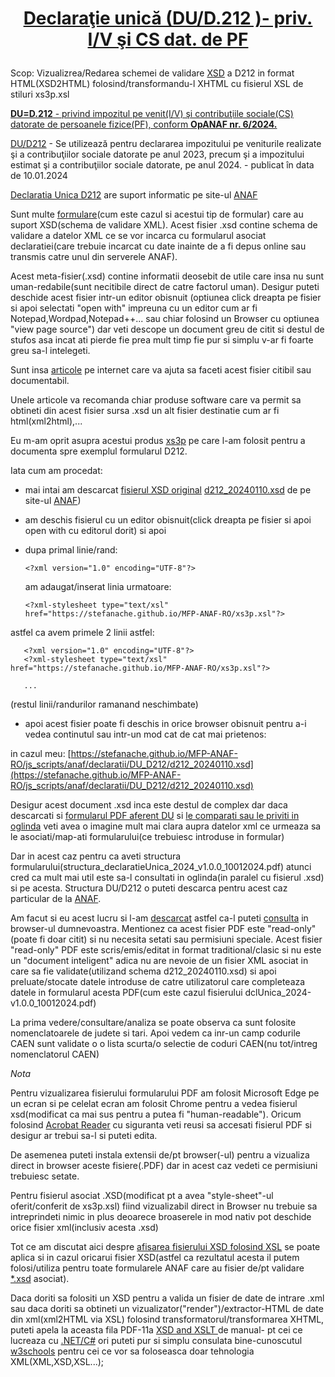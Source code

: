 <h1><p align="center" width="100%"><a href="https://stefanache.github.io/MFP-ANAF-RO/js_scripts/anaf/declaratii/DU_D212/d212_20240110.xsd">Declaraţie unică (DU/D.212 )- priv. I/V şi CS dat. de PF</a></p></h1>

Scop: Vizualizrea/Redarea schemei de validare [XSD](https://stefanache.github.io/MFP-ANAF-RO/js_scripts/anaf/declaratii/DU_D212/d212_20240110.xsd)
 a D212 in format HTML(XSD2HTML) folosind/transformandu-l XHTML cu fisierul XSL de stiluri xs3p.xsl
 
[**DU=D.212** - privind impozitul pe venit(I/V) şi contribuţiile sociale(CS) datorate de persoanele fizice(PF), conform **OpANAF nr. 6/2024.**]( https://stefanache.github.io/MFP-ANAF-RO/js_scripts/anaf/declaratii/DU_D212/d212_20240110.xsd)

[DU/D212](https://static.anaf.ro/static/10/Anaf/Declaratii_R/declaratie_unica.html) - Se utilizează pentru declararea impozitului pe veniturile realizate şi a contribuţiilor sociale datorate  pe anul 2023, precum şi a impozitului estimat şi a contribuţiilor sociale datorate, pe  anul 2024. - publicat în data de 10.01.2024

[Declaratia Unica D212](https://static.anaf.ro/static/10/Anaf/Declaratii_R/declaratie_unica.html) are suport informatic pe site-ul [ANAF](https://static.anaf.ro/static/10/Anaf/AsistentaContribuabili_r/toate_formularele_30032017.htm)

Sunt multe [formulare](https://static.anaf.ro/static/10/Anaf/formulare/toate_formularele.htm)(cum este cazul si acestui tip de formular) care au suport XSD(schema de validare XML).
Acest fisier .xsd contine schema de validare a datelor XML ce se vor incarca cu formularul asociat declaratiei(care trebuie incarcat cu date inainte de a fi depus online sau transmis catre unul din serverele ANAF).

Acest meta-fisier(.xsd) contine informatii deosebit de utile care insa nu sunt uman-redabile(sunt necitibile direct de catre factorul uman).
Desigur puteti deschide acest fisier intr-un editor obisnuit (optiunea click dreapta pe fisier si apoi selectati "open with" impreuna cu un editor cum ar fi Notepad,Wordpad,Notepad++... sau chiar folosind un Browser cu optiunea "view page source") dar veti descope un document greu de citit si destul de stufos asa incat ati pierde fie prea mult timp fie pur si simplu v-ar fi foarte greu sa-l intelegeti. 

Sunt insa [articole](https://stackoverflow.com/questions/237938/how-to-convert-xsd-to-human-readable-documentation) pe internet care va ajuta sa faceti acest fisier citibil sau documentabil.

Unele articole va recomanda chiar produse software care va permit sa obtineti din acest fisier sursa .xsd un alt fisier destinatie cum ar fi html(xml2html),...

Eu m-am oprit asupra acestui produs [xs3p](https://xml.fiforms.org/xs3p/) pe care l-am folosit pentru a documenta spre exemplul formularul D212.

Iata cum am procedat:

- mai intai am descarcat [fisierul XSD original](view-source:https://static.anaf.ro/static/10/Anaf/Declaratii_R/AplicatiiDec/d212_20240110.xsd) [d212_20240110.xsd](https://static.anaf.ro/static/10/Anaf/Declaratii_R/AplicatiiDec/d212_20240110.xsd) de pe site-ul [ANAF](https://static.anaf.ro/static/10/Anaf/Declaratii_R/declaratie_unica.html))

- am deschis fisierul cu un editor obisnuit(click dreapta pe fisier si apoi open with cu editorul dorit) si apoi

- dupa primal linie/rand:

      <?xml version="1.0" encoding="UTF-8"?>

  am adaugat/inserat linia urmatoare:
                      
      <?xml-stylesheet type="text/xsl" href="https://stefanache.github.io/MFP-ANAF-RO/xs3p.xsl"?>

 astfel ca avem primele 2 linii astfel:

       <?xml version="1.0" encoding="UTF-8"?>
       <?xml-stylesheet type="text/xsl" href="https://stefanache.github.io/MFP-ANAF-RO/xs3p.xsl"?>

       ...
       

 (restul linii/randurilor ramanand neschimbate)

 - apoi acest fisier poate fi deschis in orice browser obisnuit pentru a-i vedea continutul sau intr-un mod cat de cat mai prietenos:

  in cazul meu: [https://stefanache.github.io/MFP-ANAF-RO/js_scripts/anaf/declaratii/DU_D212/d212_20240110.xsd](https://stefanache.github.io/MFP-ANAF-RO/js_scripts/anaf/declaratii/DU_D212/d212_20240110.xsd)
 
Desigur acest document .xsd inca este destul de complex dar daca descarcati si [formularul PDF aferent DU](https://static.anaf.ro/static/10/Anaf/Declaratii_R/AplicatiiDec/dclUnica_2024-v1.0.0_10012024.pdf) si [le comparati sau le priviti in oglinda](https://stefanache.github.io/MFP-ANAF-RO/js_scripts/anaf/declaratii/DU_D212/dclUnica_2024-v1.0.0_10012024.pdf) veti avea o imagine mult mai clara aupra datelor xml ce urmeaza sa le asociati/map-ati formularului(ce trebuiesc introduse in formular)

Dar in acest caz pentru ca aveti structura formularului(structura_declaratieUnica_2024_v1.0.0_10012024.pdf)  atunci cred ca mult mai util este sa-l consultati in oglinda(in paralel cu fisierul .xsd) si pe acesta. Structura DU/D212 o puteti descarca pentru acest caz particular de la [ANAF](https://static.anaf.ro/static/10/Anaf/Declaratii_R/AplicatiiDec/structura_declaratieUnica_2024_v1.0.0_10012024.pdf).

Am facut si eu acest lucru si l-am [descarcat](https://static.anaf.ro/static/10/Anaf/Declaratii_R/AplicatiiDec/structura_declaratieUnica_2024_v1.0.0_10012024.pdf) astfel ca-l puteti [consulta](https://stefanache.github.io/MFP-ANAF-RO/js_scripts/anaf/declaratii/DU_D212/structura_declaratieUnica_2024_v1.0.0_10012024.pdf) in browser-ul dumnevoastra.
Mentionez ca acest fisier PDF este "read-only"(poate fi doar citit) si nu necesita setati sau permisiuni speciale.
Acest fisier "read-only" PDF este scris/emis/editat in format traditional/clasic si nu este un "document inteligent" adica nu are nevoie de un fisier XML asociat in care sa fie validate(utilizand schema d212_20240110.xsd) si apoi preluate/stocate datele introduse de catre utilizatorul care completeaza datele in formularul acesta PDF(cum este cazul fisierului dclUnica_2024-v1.0.0_10012024.pdf)

La prima vedere/consultare/analiza se poate observa ca sunt folosite nomenclatoarele de judete si tari. Apoi vedem ca inr-un camp codurile CAEN sunt validate o o lista scurta/o selectie de coduri CAEN(nu tot/intreg nomenclatorul CAEN)

*Nota*

Pentru vizualizarea fisierului formularului PDF am folosit Microsoft Edge pe un ecran si pe celelat ecran am folosit Chrome pentru a vedea fisierul xsd(modificat ca mai sus pentru a putea fi "human-readable").
Oricum folosind  [Acrobat Reader](http://www.adobe.com/go/acrreader) cu siguranta veti reusi sa accesati fisierul PDF si desigur ar trebui sa-l si puteti edita.

De asemenea puteti instala extensii de/pt browser(-ul) pentru a vizualiza direct in browser aceste fisiere(.PDF) dar in acest caz vedeti ce permisiuni trebuiesc setate.

Pentru  fisierul asociat .XSD(modificat pt a avea "style-sheet"-ul oferit/conferit de xs3p.xsl) fiind vizualizabil direct in Browser nu trebuie sa intreprindeti nimic in plus deoarece broaserele in mod nativ pot deschide orice fisier xml(inclusiv acesta .xsd)

Tot ce am discutat aici despre [afisarea fisierului XSD folosind XSL](https://www.google.com/search?q=anaf+xsd&sca_esv=599856602&rlz=1C1JJTC_enRO1087RO1087&sxsrf=ACQVn0_Z85XcHetKq_Z0evvuQPr8F6ikcQ%3A1705689843879&ei=88KqZYrvNJeQxc8P0vqq4AI&udm=&ved=0ahUKEwjKtPbpjeqDAxUXSPEDHVK9CiwQ4dUDCBA&uact=5&oq=anaf+xsd&gs_lp=Egxnd3Mtd2l6LXNlcnAiCGFuYWYgeHNkMgQQIxgnMggQABgWGB4YCki23UxQiw5Y89pMcAN4AJABAJgBxgGgAegKqgEEMC4xMLgBA8gBAPgBAvgBAcICCxAAGIAEGKIEGLADwgILEAAYiQUYogQYsAPCAggQABiABBiiBMICDhAuGK8BGMcBGMsBGIAEwgILEC4YgAQYxwEYrwHCAgUQABiABMICCxAuGK8BGMcBGIAEwgILEAAYgAQYsQMYgwHCAhEQLhiABBixAxiDARjHARivAcICChAjGIAEGIoFGCfCAhAQABiABBiKBRhDGLEDGIMBwgIWEC4YgAQYigUYQxixAxiDARjHARivAcICBhAAGBYYHuIDBBgBIEGIBgGQBgM&sclient=gws-wiz-serp) se poate aplica si in cazul oricarui fisier XSD(astfel ca  rezultatul acesta il putem folosi/utiliza pentru toate formularele ANAF care au fisier de/pt validare [*.xsd](https://www.w3schools.com/xml/schema_facets.asp) asociat).

Daca doriti sa folositi un XSD pentru a valida un fisier de date de intrare .xml sau daca doriti sa obtineti un vizualizator("render")/extractor-HTML de date din xml(xml2HTML via XSL) folosind transformatorul/transformarea XHTML, puteti apela la aceasta fila PDF-11a [XSD and XSLT ](https://www.albahari.com/nutshell/XSDandXSLT.pdf) de manual- pt cei ce lucreaza cu [.NET/C#](https://learn.microsoft.com/en-us/dotnet/api/system.xml.xsl.xslcompiledtransform?view=net-8.0) ori puteti pur si simplu consulata bine-cunoscutul [w3schools](https://www.w3schools.com/xml/xsl_transformation.asp) pentru cei ce vor sa foloseasca doar tehnologia XML(XML,XSD,XSL...);


 

 

